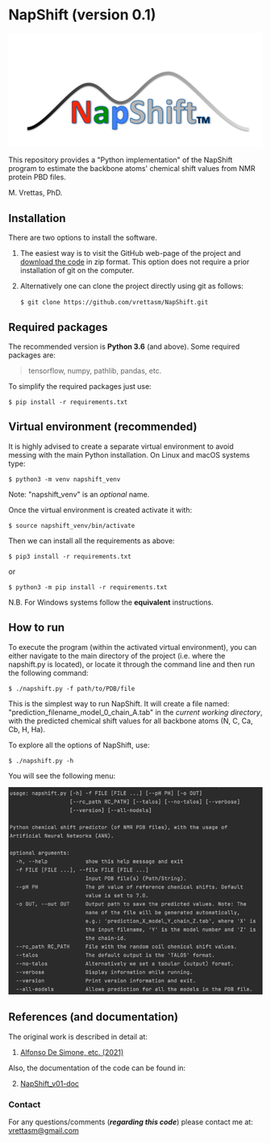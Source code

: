 # NapShift (version 0.1)

![Logo](./logos/Logo_main.png)

This repository provides a "Python implementation" of the NapShift program
to estimate the backbone atoms' chemical shift values from NMR protein PBD
files.

M. Vrettas, PhD.

## Installation

There are two options to install the software.

1. The easiest way is to visit the GitHub web-page of the project and
[download the code](https://github.com/vrettasm/NapShift/archive/master.zip)
in zip format. This option does not require a prior installation of git on the
computer.

2. Alternatively one can clone the project directly using git as follows:

    `$ git clone https://github.com/vrettasm/NapShift.git`

## Required packages

The recommended version is **Python 3.6** (and above). Some required packages
are:

> tensorflow, numpy, pathlib, pandas, etc.

To simplify the required packages just use:

    $ pip install -r requirements.txt

## Virtual environment (recommended)

It is highly advised to create a separate virtual environment to avoid
messing with the main Python installation. On Linux and macOS systems
type:

    $ python3 -m venv napshift_venv

Note: "napshift_venv" is an _optional_ name.

Once the virtual environment is created activate it with:

    $ source napshift_venv/bin/activate

Then we can install all the requirements as above:

    $ pip3 install -r requirements.txt

or

    $ python3 -m pip install -r requirements.txt

N.B. For Windows systems follow the **equivalent** instructions.

## How to run

To execute the program (within the activated virtual environment), you can either
navigate  to the main directory of the project (i.e. where the napshift.py is located),
or locate it through the command line and then run the following command:

    $ ./napshift.py -f path/to/PDB/file

This is the simplest way to run NapShift. It will create a file named:
"prediction_filename_model_0_chain_A.tab" in the _current working directory_,
with the predicted chemical shift values for all backbone atoms (N, C, Ca, Cb, H, Ha).

To explore all the options of NapShift, use:

    $ ./napshift.py -h

You will see the following menu:

![Help](./logos/Help_menu.png)

## References (and documentation)

The original work is described in detail at:

1. [Alfonso De Simone, etc. (2021)](https://doi.org/...)

Also, the documentation of the code can be found in:

2. [NapShift_v01-doc](./docs/NapShift_v01.pdf)

### Contact

For any questions/comments (**_regarding this code_**) please contact me at:
vrettasm@gmail.com